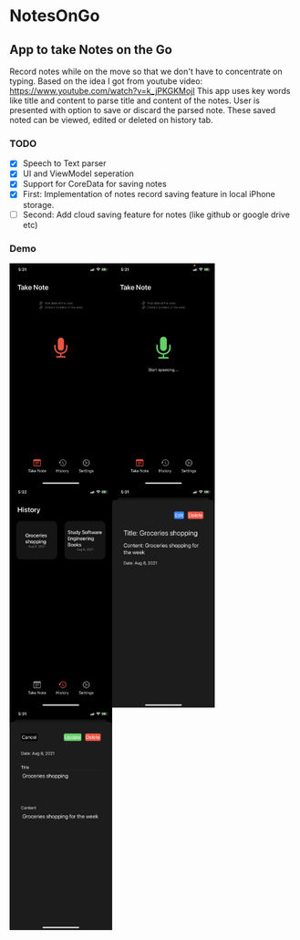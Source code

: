 # NotesOnGo

## App to take Notes on the Go
Record notes while on the move so that we don't have to concentrate on typing.
Based on the idea I got from youtube video: https://www.youtube.com/watch?v=k_jPKGKMojI
This app uses key words like title and content to parse title and content of the notes. User is 
presented with option to save or discard the parsed note. These saved noted can be viewed, edited or deleted on history tab.

### TODO
- [x] Speech to Text parser
- [x] UI and ViewModel seperation
- [x] Support for CoreData for saving notes
- [x] First: Implementation of notes record saving feature in local iPhone storage.
- [ ] Second: Add cloud saving feature for notes (like github or google drive etc)

### Demo
<img src="https://github.com/ghmanoj/NotesOnGo/blob/74a64c8d0f61991bee670d943145d4d5153719b3/demo/1.PNG" width=180 align=left>
<img src="https://github.com/ghmanoj/NotesOnGo/blob/74a64c8d0f61991bee670d943145d4d5153719b3/demo/1_1.PNG" width=180 align=left>
<img src="https://github.com/ghmanoj/NotesOnGo/blob/74a64c8d0f61991bee670d943145d4d5153719b3/demo/2.PNG" width=180 align=left>
<img src="https://github.com/ghmanoj/NotesOnGo/blob/74a64c8d0f61991bee670d943145d4d5153719b3/demo/2_1.PNG" width=180 align=left>
<img src="https://github.com/ghmanoj/NotesOnGo/blob/74a64c8d0f61991bee670d943145d4d5153719b3/demo/2_2.PNG" width=180 align=left>


